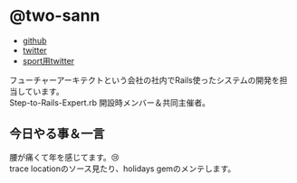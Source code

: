 # @two-sann


- [github](https://github.com/ttwo32)
- [twitter](https://twitter.com/two_sann)
- [sport用twitter](https://twitter.com/RedsfanE)

フューチャーアーキテクトという会社の社内でRails使ったシステムの開発を担当しています。  
Step-to-Rails-Expert.rb 開設時メンバー＆共同主催者。


## 今日やる事＆一言

腰が痛くて年を感じてます。:cry:  
trace locationのソース見たり、holidays gemのメンテします。
